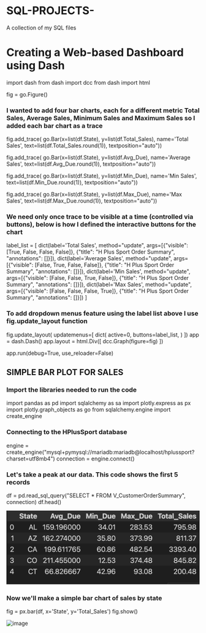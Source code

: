 # SQL-PROJECTS-
A collection of my SQL files  


# Creating a Web-based Dashboard using Dash
import dash
from dash import dcc
from dash import html

fig = go.Figure()

### I wanted to add four bar charts, each for a different metric Total Sales, Average Sales, Minimum Sales and Maximum Sales so I added each bar chart as a trace

fig.add_trace(
    go.Bar(x=list(df.State),
        y=list(df.Total_Sales),
        name='Total Sales',
        text=list(df.Total_Sales.round(1)),
           textposition="auto"))

fig.add_trace(
    go.Bar(x=list(df.State),
           y=list(df.Avg_Due),
           name='Average Sales',
           text=list(df.Avg_Due.round(1)),
           textposition="auto"))

fig.add_trace(
    go.Bar(x=list(df.State),
           y=list(df.Min_Due),
           name='Min Sales',
           text=list(df.Min_Due.round(1)),
           textposition="auto"))

fig.add_trace(
    go.Bar(x=list(df.State),
           y=list(df.Max_Due),
           name='Max Sales',
           text=list(df.Max_Due.round(1)),
           textposition="auto"))

### We need only once trace to be visible at a time (controlled via buttons), below is how I defined the interactive buttons for the chart

label_list = [
    dict(label='Total Sales',
          method="update",
        args=[{"visible": [True, False, False, False]},
               {"title": "H Plus Sport Order Summary",
                "annotations": []}]),
    dict(label='Average Sales',
         method="update",
         args=[{"visible": [False, True, False, False]},
               {"title": "H Plus Sport Order Summary",
               "annotations": []}]),
    dict(label='Min Sales',
          method="update",
        args=[{"visible": [False, False, True, False]},
               {"title": "H Plus Sport Order Summary",
                "annotations": []}]),
    dict(label='Max Sales',
         method="update",
         args=[{"visible": [False, False, False, True]},
               {"title": "H Plus Sport Order Summary",
               "annotations": []}])
]

### To add dropdown menus feature using the label list above I use fig.update_layout function  
  
fig.update_layout(
    updatemenus=[
        dict(
            active=0,
            buttons=label_list,
        )
    ])
app = dash.Dash()
app.layout = html.Div([
    dcc.Graph(figure=fig)
])

app.run(debug=True, use_reloader=False)

## SIMPLE BAR PLOT FOR SALES

### Import the libraries needed to run the code
import pandas as pd
import sqlalchemy as sa
import plotly.express as px
import plotly.graph_objects as go
from sqlalchemy.engine import create_engine

### Connecting to the HPlusSport database
engine = create_engine("mysql+pymysql://mariadb:mariadb@localhost/hplussport?charset=utf8mb4")
connection = engine.connect()

### Let's take a peak at our data. This code shows the first 5 records
df = pd.read_sql_query("SELECT * FROM V_CustomerOrderSummary",
                       connection)
df.head()

![Alt image](https://github.com/anjami-a/SQL-SALES-PROJECT-/blob/823f8e32f45525767516f0cf4c5dc87e3246e9ab/Screenshot%202025-04-20%20at%206.08.41%20AM.png)   

### Now we'll make a simple bar chart of sales by state
fig = px.bar(df, x='State', y='Total_Sales')
fig.show()

![image](https://github.com/user-attachments/assets/f71ebb60-dc32-4f9a-a6e5-fa87de914e54)

